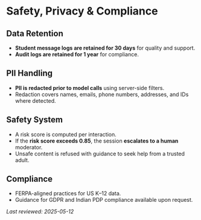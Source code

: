 # Safety, Privacy & Compliance

## Data Retention
- **Student message logs are retained for 30 days** for quality and support.
- **Audit logs are retained for 1 year** for compliance.

## PII Handling
- **PII is redacted prior to model calls** using server-side filters.
- Redaction covers names, emails, phone numbers, addresses, and IDs where detected.

## Safety System
- A risk score is computed per interaction.
- If the **risk score exceeds 0.85**, the session **escalates to a human** moderator.
- Unsafe content is refused with guidance to seek help from a trusted adult.

## Compliance
- FERPA-aligned practices for US K–12 data.
- Guidance for GDPR and Indian PDP compliance available upon request.

_Last reviewed: 2025-05-12_
